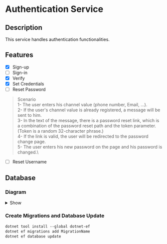 # Authentication Service

## Description

This service handles authentication functionalities.

## Features

- [x] Sign-up
- [ ] Sign-in
- [x] Verify
- [x] Set Credentials
- [ ] Reset Password
> Scenario\
1- The user enters his channel value (phone number, Email, ...).\
2- If the user's channel value is already registered, a message will be sent to him.\
3- In the text of the message, there is a password reset link, which is a combination of the password reset path and the token parameter. (Token is a random 32-character phrase.)\
4- If the link is valid, the user will be redirected to the password change page.\
5- The user enters his new password on the page and his password is changed.\

- [ ] Reset Username

## Database

### Diagram

<details>
  <summary>Show</summary>

![db-diagram](./Assets/database.jpg)
</details>

### Create Migrations and Database Update

```shell
dotnet tool install --global dotnet-ef
dotnet ef migrations add MigrationName
dotnet ef database update
```
